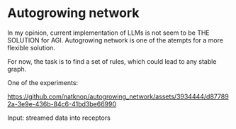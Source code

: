# Autogrowing network

In my opinion, current implementation of LLMs is not seem to be THE SOLUTION for AGI. Autogrowing network is one of the atempts for a more flexible solution. 

For now, the task is to find a set of rules, which could lead to any stable graph. 

One of the experiments:


https://github.com/natknop/autogrowing_network/assets/3934444/d877892a-3e9e-436b-84c6-41bd3be66990

Input: streamed data into receptors
